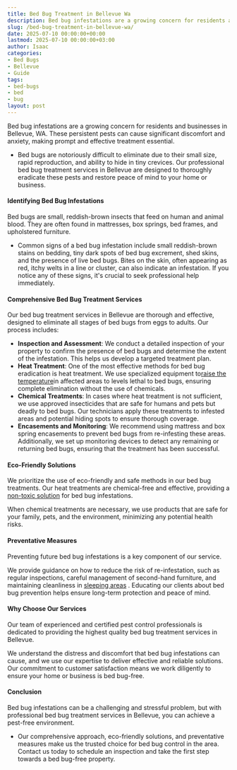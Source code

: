 ```yaml
---
title: Bed Bug Treatment in Bellevue Wa
description: Bed bug infestations are a growing concern for residents and businesses in Bellevue, WA. These persistent pests can cause significant discomfort and anxiety,...
slug: /bed-bug-treatment-in-bellevue-wa/
date: 2025-07-10 00:00:00+00:00
lastmod: 2025-07-10 00:00:00+03:00
author: Isaac
categories:
- Bed Bugs
- Bellevue
- Guide
tags:
- bed-bugs
- bed
- bug
layout: post
---
```

Bed bug infestations are a growing concern for residents and businesses in Bellevue, WA. These persistent pests can cause significant discomfort and anxiety, making prompt and effective treatment essential.
- Bed bugs are notoriously difficult to eliminate due to their small size, rapid reproduction, and ability to hide in tiny crevices.
Our professional bed bug treatment services in Bellevue are designed to thoroughly eradicate these pests and restore peace of mind to your home or business.
#### Identifying Bed Bug Infestations
Bed bugs are small, reddish-brown insects that feed on human and animal blood. They are often found in mattresses, box springs, bed frames, and upholstered furniture.
- Common signs of a bed bug infestation include small reddish-brown stains on bedding, tiny dark spots of bed bug excrement, shed skins, and the presence of live bed bugs.
Bites on the skin, often appearing as red, itchy welts in a line or cluster, can also indicate an infestation. If you notice any of these signs, it's crucial to seek professional help immediately.
#### Comprehensive Bed Bug Treatment Services
Our bed bug treatment services in Bellevue are thorough and effective, designed to eliminate all stages of bed bugs from eggs to adults. Our process includes:
- **Inspection and Assessment**: We conduct a detailed inspection of your property to confirm the presence of bed bugs and determine the extent of the infestation. This helps us develop a targeted treatment plan.
- **Heat Treatment**: One of the most effective methods for bed bug eradication is heat treatment. We use specialized equipment to[raise the temperature](https://pestpolicy.com/best-bed-bug-heaters/)in affected areas to levels lethal to bed bugs, ensuring complete elimination without the use of chemicals.
- **Chemical Treatments**: In cases where heat treatment is not sufficient, we use approved insecticides that are safe for humans and pets but deadly to bed bugs. Our technicians apply these treatments to infested areas and potential hiding spots to ensure thorough coverage.
- **Encasements and Monitoring**: We recommend using mattress and box spring encasements to prevent bed bugs from re-infesting these areas. Additionally, we set up monitoring devices to detect any remaining or returning bed bugs, ensuring that the treatment has been successful.
#### Eco-Friendly Solutions
We prioritize the use of eco-friendly and safe methods in our bed bug treatments. Our heat treatments are chemical-free and effective, providing a
[non-toxic solution](https://pestpolicy.com/best-bed-bug-traps/)
for bed bug infestations.

When chemical treatments are necessary, we use products that are safe for your family, pets, and the environment, minimizing any potential health risks.
#### Preventative Measures
Preventing future bed bug infestations is a key component of our service.

We provide guidance on how to reduce the risk of re-infestation, such as regular inspections, careful management of second-hand furniture, and maintaining cleanliness in
[sleeping areas](https://pestpolicy.com/best-bed-bug-mattress-encasements/)
. Educating our clients about bed bug prevention helps ensure long-term protection and peace of mind.
#### Why Choose Our Services
Our team of experienced and certified pest control professionals is dedicated to providing the highest quality bed bug treatment services in Bellevue.

We understand the distress and discomfort that bed bug infestations can cause, and we use our expertise to deliver effective and reliable solutions. Our commitment to customer satisfaction means we work diligently to ensure your home or business is bed bug-free.
#### Conclusion
Bed bug infestations can be a challenging and stressful problem, but with professional bed bug treatment services in Bellevue, you can achieve a pest-free environment.
- Our comprehensive approach, eco-friendly solutions, and preventative measures make us the trusted choice for bed bug control in the area.
Contact us today to schedule an inspection and take the first step towards a bed bug-free property.
